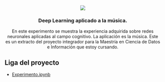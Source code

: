 <div id="top"></div>
<!-- PROJECT LOGO -->
<br />
<div align="center">
  
  <img src="https://www.globallogic.com/de/wp-content/uploads/sites/26/2019/10/Machine-Learning.jpg">

  <h3 align="center">Deep Learning aplicado a la música.</h3>

  <p align="center">
    En este experimento se muestra la experiencia adquirida sobre redes neuronales aplicadas al campo cognitivo. La aplicación es la música. Este es un extracto del proyecto integrador para la Maestría en Ciencia de Datos e Información que estoy cursando.
  </p>
</div>

## Liga del proyecto

* [Experimento.ipynb](https://github.com/imedinam50/BrandProjects/blob/main/CognitiveComputing/Experimento.ipynb)
